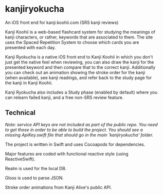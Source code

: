 # kanjiryokucha
An iOS front end for kanji.koohii.com (SRS kanji reviews)

Kanji Koohii is a web-based flashcard system for studying the meanings of kanji characters, or rather, keywords that are associated to them. The site uses the Spaced Repetition System to choose which cards you are presented with each day.

Kanji Ryokucha is a native iOS front end to Kanji Koohii in which you don't just get the native feel when reviewing, you can also draw the kanji for the presented keyword and then compare that to the correct kanji. Additionally you can check out an animation showing the stroke order for the kanji (when available), see kanji readings, and refer back to the study page for the kanji in Kanji Koohii.

Kanji Ryokucha also includes a Study phase (enabled by default) where you can relearn failed kanji, and a free non-SRS review feature.

## Technical

*Note: service API keys are not included as part of the public repo. You need to get those in order to be able to build the project. You should see a missing ApiKey.swift file that should go in the main 'kanjiryokucha' folder.*

The project is written in Swift and uses Cocoapods for dependencies.

Major features are coded with functional reactive style (using ReactiveSwift). 

Realm is used for the local DB. 

Gloss is used to parse JSON.

Stroke order animations from Kanji Alive's public API.
